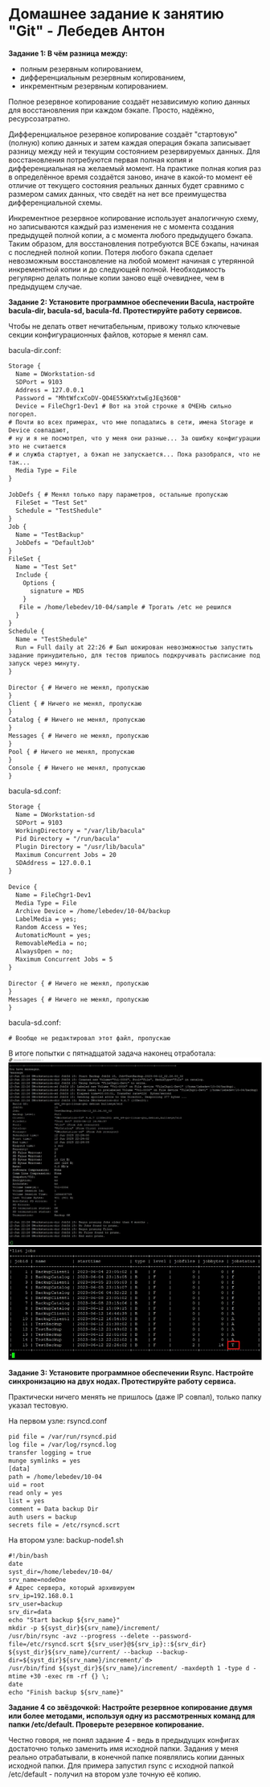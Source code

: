 # Домашнее задание к занятию "Git" - Лебедев Антон

**Задание 1: В чём разница между:**

 - полным резервным копированием,
 - дифференциальным резервным копированием,
 - инкрементным резервным копированием.

Полное резервное копирование создаёт независимую копию данных для восстановления при каждом бэкапе. Просто, надёжно, ресурсозатратно.

Дифференциальное резервное копирование создаёт "стартовую" (полную) копию данных и затем каждая операция бэкапа записывает разницу между ней и текущим состоянием резервируемых данных. Для восстановления потребуются первая полная копия и дифференциальная на желаемый момент. На практике полная копия раз в определённое время создаётся заново, иначе в какой-то момент её отличие от текущего состояния реальных данных будет сравнимо с размером самих данных, что сведёт на нет все преимущества дифференциальной схемы.

Инкрементное резервное копирование использует аналогичную схему, но записываются каждый раз изменения не с момента создания предыдущей полной копии, а с момента любого предыдущего бэкапа. Таким образом, для восстановления потребуются ВСЕ бэкапы, начиная с последней полной копии. Потеря любого бэкапа сделает невозможным восстановление на любой момент начиная с утерянной инкрементной копии и до следующей полной. Необходимость регулярно делать полные копии заново ещё очевиднее, чем в предыдущем случае.

**Задание 2: Установите программное обеспечении Bacula, настройте bacula-dir, bacula-sd, bacula-fd. Протестируйте работу сервисов.**

Чтобы не делать ответ нечитабельным, привожу только ключевые секции конфигурационных файлов, которые я менял сам. 

bacula-dir.conf:
```````
Storage { 
  Name = DWorkstation-sd
  SDPort = 9103
  Address = 127.0.0.1
  Password = "MhtWfcxCoDV-QO4E55KWYxtwEgJEq36OB"
  Device = FileChgr1-Dev1 # Вот на этой строчке я ОЧЕНЬ сильно погорел.
# Почти во всех примерах, что мне попадались в сети, имена Storage и Device совпадают,
# ну и я не посмотрел, что у меня они разные... За ошибку конфигурации это не считается
# и служба стартует, а бэкап не запускается... Пока разобрался, что не так...
  Media Type = File
}
 
JobDefs { # Менял только пару параметров, остальные пропускаю
  FileSet = "Test Set"
  Schedule = "TestShedule"
}
Job {
  Name = "TestBackup"
  JobDefs = "DefaultJob"
}
FileSet {
  Name = "Test Set"
  Include {
    Options {
      signature = MD5
    }
   File = /home/lebedev/10-04/sample # Трогать /etc не решился
  }
}
Schedule {
  Name = "TestShedule"
  Run = Full daily at 22:26 # Был шокирован невозможностью запустить задание принудительно, для тестов пришлось подкручивать расписание под запуск через минуту. 
}

Director { # Ничего не менял, пропускаю
}
Client { # Ничего не менял, пропускаю
}
Catalog { # Ничего не менял, пропускаю
}
Messages { # Ничего не менял, пропускаю
}
Pool { # Ничего не менял, пропускаю
}
Console { # Ничего не менял, пропускаю
}
```````

bacula-sd.conf:
```````
Storage {                        
  Name = DWorkstation-sd
  SDPort = 9103                 
  WorkingDirectory = "/var/lib/bacula"
  Pid Directory = "/run/bacula"
  Plugin Directory = "/usr/lib/bacula"
  Maximum Concurrent Jobs = 20
  SDAddress = 127.0.0.1
}

Device {
  Name = FileChgr1-Dev1
  Media Type = File
  Archive Device = /home/lebedev/10-04/backup
  LabelMedia = yes;                   
  Random Access = Yes;
  AutomaticMount = yes;
  RemovableMedia = no;
  AlwaysOpen = no;
  Maximum Concurrent Jobs = 5
}

Director { # Ничего не менял, пропускаю
}
Messages { # Ничего не менял, пропускаю
}
```````
bacula-sd.conf:
```````
# Вообще не редактировал этот файл, пропускаю
```````

В итоге попытки с пятнадцатой задача наконец отработала:
![Screenshot_1](https://github.com/Lebedun/HomeWork-Blank/blob/10-04/img/Screenshot_1.jpg)
![Screenshot_2](https://github.com/Lebedun/HomeWork-Blank/blob/10-04/img/Screenshot_2.jpg)

**Задание 3: Установите программное обеспечении Rsync. Настройте синхронизацию на двух нодах. Протестируйте работу сервиса.**

Практически ничего менять не пришлось (даже IP совпал), только папку указал тестовую.

На первом узле: rsyncd.conf
```````
pid file = /var/run/rsyncd.pid
log file = /var/log/rsyncd.log
transfer logging = true
munge symlinks = yes
[data]
path = /home/lebedev/10-04
uid = root
read only = yes
list = yes
comment = Data backup Dir
auth users = backup
secrets file = /etc/rsyncd.scrt
```````

На втором узле: backup-node1.sh
```````
#!/bin/bash
date
syst_dir=/home/lebedev/10-04/
srv_name=nodeOne
# Адрес сервера, который архивируем
srv_ip=192.168.0.1
srv_user=backup
srv_dir=data
echo "Start backup ${srv_name}"
mkdir -p ${syst_dir}${srv_name}/increment/
/usr/bin/rsync -avz --progress --delete --password-file=/etc/rsyncd.scrt ${srv_user}@${srv_ip}::${srv_dir} ${syst_dir}${srv_name}/current/ --backup --backup-dir=${syst_dir}${srv_name}/increment/`d>
/usr/bin/find ${syst_dir}${srv_name}/increment/ -maxdepth 1 -type d -mtime +30 -exec rm -rf {} \;
date
echo "Finish backup ${srv_name}"
```````

**Задание 4 со звёздочкой: Настройте резервное копирование двумя или более методами, используя одну из рассмотренных команд для папки /etc/default. Проверьте резервное копирование.**

Честно говоря, не понял задание 4 - ведь в предыдущих конфигах достаточно только заменить имя исходной папки. Задания у меня реально отрабатывали, в конечной папке появлялись копии данных исходной папки. Для примера запустил rsync c исходной папкой /etc/default - получил на втором узле точную её копию.
